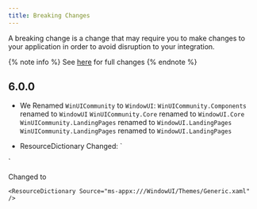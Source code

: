 ```yaml
---
title: Breaking Changes
---
```


A breaking change is a change that may require you to make changes to your application in order to avoid disruption to your integration.

{% note info %}
See [here](https://github.com/WindowUIOrg/WindowUI/releases) for full changes
{% endnote %}

## 6.0.0
- We Renamed `WinUICommunity` to `WindowUI`:
`WinUICommunity.Components` renamed to `WindowUI`
`WinUICommunity.Core` renamed to `WindowUI.Core`
`WinUICommunity.LandingPages` renamed to `WindowUI.LandingPages`
`WinUICommunity.LandingPages` renamed to `WindowUI.LandingPages`

- ResourceDictionary Changed:
`
<ResourceDictionary Source="ms-appx:///WinUICommunity.Components/Themes/Generic.xaml" />
`

Changed to

`
<ResourceDictionary Source="ms-appx:///WindowUI/Themes/Generic.xaml" />
`

